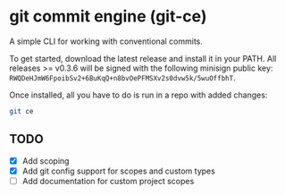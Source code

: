 # git commit engine (git-ce)

A simple CLI for working with conventional commits.

To get started, download the latest release and install it in your PATH. All releases >= v0.3.6 will be signed with the following minisign public key: `RWQDeHJmW6FpoibSv2+6BuKqQ+n8bvOePFMSXv2s0dvw5k/5wuOffbhT`.


Once installed, all you have to do is run in a repo with added changes:
```sh
git ce 
```

## TODO
- [x] Add scoping
- [x] Add git config support for scopes and custom types
- [ ] Add documentation for custom project scopes
